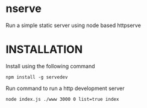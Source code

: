 # nserve
Run a simple static server using node based httpserve

# INSTALLATION

Install using the following command

`npm install -g servedev`

Run command to run a http development server

`node index.js ./www 3000 0 list=true index`

